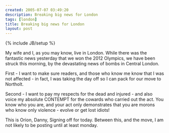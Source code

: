```yaml
---
created: 2005-07-07 03:49:20
description: Breaking big news for London
tags: [london]
title: Breaking big news for London
layout: post
---
```

{% include JB/setup %}

My wife and I, as you may know, live in London. While there was the fantastic news yesterday that we won the 2012 Olympics, we have been struck this morning, by the devastating news of bombs in Central London.

First - I want to make sure readers, and those who know me know that I was not affected - in fact, I was taking the day off so I can pack for our move to Northolt.

Second - I want to pay my respects for the dead and injured - and also voice my absolute CONTEMPT for the cowards who carried out the act. You know who you are, and your act only demonstrates that you are morons who know only violence - evolve or get lost idiots!

This is Orion, Danny, Signing off for today. Between this, and the move, I am not likely to be posting until at least monday.

